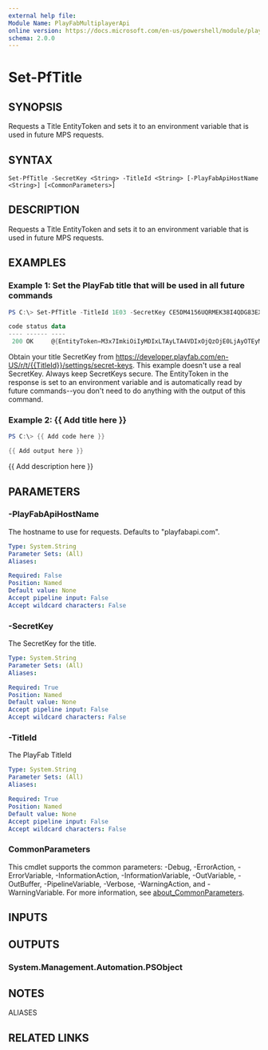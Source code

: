 ```yaml
---
external help file:
Module Name: PlayFabMultiplayerApi
online version: https://docs.microsoft.com/en-us/powershell/module/playfabmultiplayerapi/set-pftitle
schema: 2.0.0
---
```


# Set-PfTitle

## SYNOPSIS
Requests a Title EntityToken and sets it to an environment variable that is used in future MPS requests.

## SYNTAX

```
Set-PfTitle -SecretKey <String> -TitleId <String> [-PlayFabApiHostName <String>] [<CommonParameters>]
```

## DESCRIPTION
Requests a Title EntityToken and sets it to an environment variable that is used in future MPS requests.

## EXAMPLES

### Example 1: Set the PlayFab title that will be used in all future commands
```powershell
PS C:\> Set-PfTitle -TitleId 1E03 -SecretKey CE5DM4156UQRMEK38I4QDG83EXMEJCFT7JXFAU78K1HOQ5HOCY

code status data
---- ------ ----
 200 OK     @{EntityToken=M3x7ImkiOiIyMDIxLTAyLTA4VDIxOjQzOjE0LjAyOTEyMjBaIiwiaWRwIjoiVW5rbm93biIsImUiOiIyMDIxLTAyLTA5VDIxOjQzOjE0LjAyOTEyMjBaIiwiaCI6IjQ2RjJGRkNDOTFDRDdBQzciLCJzIjoiQmcyTEZRU3pEdmlhUX…
```

Obtain your title SecretKey from https://developer.playfab.com/en-US/r/t/{{TitleId}}/settings/secret-keys.
This example doesn't use a real SecretKey.
Always keep SecretKeys secure.
The EntityToken in the response is set to an environment variable and is automatically read by future commands--you don't need to do anything with the output of this command.

### Example 2: {{ Add title here }}
```powershell
PS C:\> {{ Add code here }}

{{ Add output here }}
```

{{ Add description here }}

## PARAMETERS

### -PlayFabApiHostName
The hostname to use for requests.
Defaults to "playfabapi.com".

```yaml
Type: System.String
Parameter Sets: (All)
Aliases:

Required: False
Position: Named
Default value: None
Accept pipeline input: False
Accept wildcard characters: False
```

### -SecretKey
The SecretKey for the title.

```yaml
Type: System.String
Parameter Sets: (All)
Aliases:

Required: True
Position: Named
Default value: None
Accept pipeline input: False
Accept wildcard characters: False
```

### -TitleId
The PlayFab TitleId

```yaml
Type: System.String
Parameter Sets: (All)
Aliases:

Required: True
Position: Named
Default value: None
Accept pipeline input: False
Accept wildcard characters: False
```

### CommonParameters
This cmdlet supports the common parameters: -Debug, -ErrorAction, -ErrorVariable, -InformationAction, -InformationVariable, -OutVariable, -OutBuffer, -PipelineVariable, -Verbose, -WarningAction, and -WarningVariable. For more information, see [about_CommonParameters](http://go.microsoft.com/fwlink/?LinkID=113216).

## INPUTS

## OUTPUTS

### System.Management.Automation.PSObject

## NOTES

ALIASES

## RELATED LINKS

